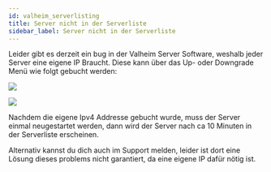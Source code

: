 ```yaml
---
id: valheim_serverlisting
title: Server nicht in der Serverliste
sidebar_label: Server nicht in der Serverliste
---
```


Leider gibt es derzeit ein bug in der Valheim Server Software, weshalb jeder Server eine eigene IP Braucht. Diese kann über das Up- oder Downgrade Menü wie folgt gebucht werden:

![](https://screensaver01.zap-hosting.com/index.php/s/BAs2HAbSro6w4oG/preview)


![](https://screensaver01.zap-hosting.com/index.php/s/fD4zJqfScXjLqZ9/preview)


Nachdem die eigene Ipv4 Addresse gebucht wurde, muss der Server einmal neugestartet werden, dann wird der Server nach ca 10 Minuten in der Serverliste erscheinen.


Alternativ kannst du dich auch im Support melden, leider ist dort eine Lösung dieses problems nicht garantiert, da eine eigene IP dafür nötig ist.
